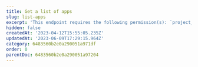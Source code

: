 ```yaml
---
title: Get a list of apps
slug: list-apps
excerpt: 'This endpoint requires the following permission(s): `project_configuration:apps:read`.'
hidden: false
createdAt: '2023-04-12T15:55:05.235Z'
updatedAt: '2023-06-09T17:29:15.964Z'
category: 6483560b2e0a290051a971df
order: 0
parentDoc: 6483560b2e0a290051a97204
---
```

